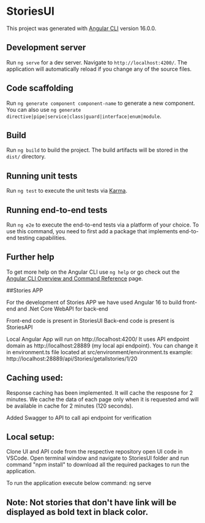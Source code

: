 # StoriesUI

This project was generated with [Angular CLI](https://github.com/angular/angular-cli) version 16.0.0.

## Development server

Run `ng serve` for a dev server. Navigate to `http://localhost:4200/`. The application will automatically reload if you change any of the source files.

## Code scaffolding

Run `ng generate component component-name` to generate a new component. You can also use `ng generate directive|pipe|service|class|guard|interface|enum|module`.

## Build

Run `ng build` to build the project. The build artifacts will be stored in the `dist/` directory.

## Running unit tests

Run `ng test` to execute the unit tests via [Karma](https://karma-runner.github.io).

## Running end-to-end tests

Run `ng e2e` to execute the end-to-end tests via a platform of your choice. To use this command, you need to first add a package that implements end-to-end testing capabilities.

## Further help

To get more help on the Angular CLI use `ng help` or go check out the [Angular CLI Overview and Command Reference](https://angular.io/cli) page.



##Stories APP

For the development of Stories APP we have used Angular 16 to build front-end and .Net Core WebAPI for back-end


Front-end code is present in StoriesUI 
Back-end code is present is StoriesAPI


Local Angular App will run on http://localhost:4200/
		It uses API endpoint domain as http://localhost:28889 (my local api endpoint). You can change it in environment.ts file located at src/environment/environment.ts
		example: http://localhost:28889/api/Stories/getallstories/1/20
		
		
## Caching used:
Response caching has been implemented.
It will cache the resposne for 2 minutes.
We cache the data of each page only when it is requested amd will be available in cache for 2 minutes (120 seconds).

Added Swagger to API to call api endpoint for verification


## Local setup:

Clone UI and API code from the respective repository
open UI code in VSCode.
Open terminal window and navigate to StoriesUI folder and run command "npm install" to download all the required packages to run the application.

To run the application execute below command:
ng serve
		
		

		
## Note: Not stories that don't have link will be displayed as bold text in black color.

